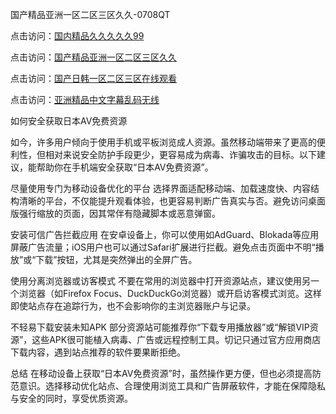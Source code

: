 国产精品亚洲一区二区三区久久-0708QT

点击访问：<a href="https://heiliaowzu4ur.pages.dev">国内精品久久久久久99</a>

点击访问：<a href="https://heiliaoe8ajia.pages.dev">国产精品亚洲一区二区三区久久</a>

点击访问：<a href="https://heiliaoxqkkct.pages.dev">国产日韩一区二区三区在线观看</a>

点击访问：<a href="https://heiliaoxwd5i8.pages.dev">亚洲精品中文字幕乱码无线</a>



如何安全获取日本AV免费资源

如今，许多用户倾向于使用手机或平板浏览成人资源。虽然移动端带来了更高的便利性，但相对来说安全防护手段更少，更容易成为病毒、诈骗攻击的目标。以下建议，能帮助你在手机端安全获取“日本AV免费资源”。

尽量使用专门为移动设备优化的平台
选择界面适配移动端、加载速度快、内容结构清晰的平台，不仅能提升观看体验，也更容易判断广告真实与否。避免访问桌面版强行缩放的页面，因其常伴有隐藏脚本或恶意弹窗。

安装可信广告拦截应用
在安卓设备上，你可以使用如AdGuard、Blokada等应用屏蔽广告流量；iOS用户也可以通过Safari扩展进行拦截。避免点击页面中不明“播放”或“下载”按钮，尤其是突然弹出的全屏广告。

使用分离浏览器或访客模式
不要在常用的浏览器中打开资源站点，建议使用另一个浏览器（如Firefox Focus、DuckDuckGo浏览器）或开启访客模式浏览。这样即使站点存在追踪行为，也不会影响你的主浏览器账户与记录。

不轻易下载安装未知APK
部分资源站可能推荐你“下载专用播放器”或“解锁VIP资源”，这些APK很可能植入病毒、广告或远程控制工具。切记只通过官方应用商店下载内容，遇到站点推荐的软件要果断拒绝。

总结
在移动设备上获取“日本AV免费资源”时，虽然操作更方便，但也必须提高防范意识。选择移动优化站点、合理使用浏览工具和广告屏蔽软件，才能在保障隐私与安全的同时，享受优质资源。


<span style="display:none;">[Canonical link]( https://github.com/es070825/123548 ）</span>
